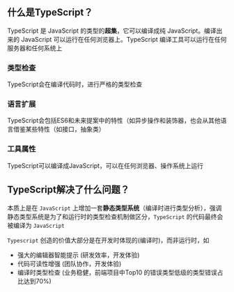 ## 什么是TypeScript？

TypeScript 是 JavaScript 的类型的**超集**，它可以编译成纯 JavaScript。编译出来的 JavaScript 可以运行在任何浏览器上。TypeScript 编译工具可以运行在任何服务器和任何系统上

### 类型检查

TypeScript会在编译代码时，进行严格的类型检查

### 语言扩展

TypeScript会包括ES6和未来提案中的特性（如异步操作和装饰器，也会从其他语言借鉴某些特性（如接口，抽象类）

### 工具属性

TypeScript可以编译成JavaScript，可以在任何浏览器、操作系统上运行



## TypeScript解决了什么问题？

本质上是在 `JavaScript` 上增加一套**静态类型系统**（编译时进行类型分析），强调静态类型系统是为了和运行时的类型检查机制做区分，`TypeScript` 的代码最终会被编译为 `JavaScript`

`Typescript` 创造的价值大部分是在开发时体现的(编译时)，而非运行时，如

- 强大的编辑器智能提示 (研发效率，开发体验)
- 代码可读性增强 (团队协作，开发体验)
- 编译时类型检查 (业务稳健，前端项目中Top10 的错误类型低级的类型错误占比达到70%)





